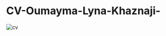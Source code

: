 # CV-Oumayma-Lyna-Khaznaji-
![cv](https://user-images.githubusercontent.com/61552366/225101064-3e2fb975-24ab-45c9-b8be-18cef925cfc7.png)
